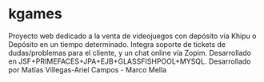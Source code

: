 # kgames
Proyecto web dedicado a la venta de videojuegos con depósito vía Khipu o Depósito en un tiempo determinado. Integra soporte de tickets de dudas/problemas para el cliente, y un chat online vía Zopim. Desarrollado en JSF+PRIMEFACES+JPA+EJB+GLASSFISHPOOL+MYSQL. Desarrollado por Matías Villegas-Ariel Campos - Marco Mella
